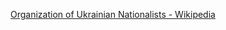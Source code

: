 ﻿[Organization of Ukrainian Nationalists - Wikipedia](https://en.wikipedia.org/wiki/Organization_of_Ukrainian_Nationalists)
